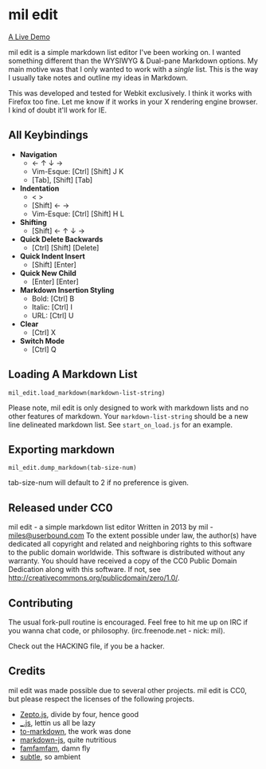 mil edit
========
[A Live Demo](http://userbound.com/ui/mil-edit)

mil edit is a simple markdown list editor I've been working on. I wanted something different than the WYSIWYG & Dual-pane Markdown options. My main motive was that I only wanted to work with a *single* list.  This is the way I usually take notes and outline my ideas in Markdown.

This was developed and tested for Webkit exclusively. I think it works with Firefox too fine. Let me know if it works in your X rendering engine browser. I kind of doubt it'll work for IE.

All Keybindings
---------------
- **Navigation**
    * &larr; &uarr; &darr; &rarr;
    * Vim-Esque: [Ctrl] [Shift] J K
    * [Tab], [Shift] [Tab]
- **Indentation**
    * < >
    * [Shift] &larr; &rarr; 
    * Vim-Esque: [Ctrl] [Shift] H L
- **Shifting**
    * [Shift] &larr; &uarr; &darr; &rarr;
- **Quick Delete Backwards**
    * [Ctrl] [Shift] [Delete]
- **Quick Indent Insert**
    * [Shift] [Enter]
- **Quick New Child**
    * [Enter] [Enter]
- **Markdown Insertion Styling**
    * Bold: [Ctrl] B
    * Italic: [Ctrl] I
    * URL: [Ctrl] U
- **Clear**
    * [Ctrl] X
- **Switch Mode**
    * [Ctrl] Q

Loading A Markdown List
---------------------------------
`mil_edit.load_markdown(markdown-list-string)`

Please note, mil edit is only designed to work with markdown lists and no other features of markdown. Your `markdown-list-string` should be a new line delineated markdown list. See `start_on_load.js` for an example.

Exporting markdown
------------------
`mil_edit.dump_markdown(tab-size-num)`

tab-size-num will default to 2 if no preference is given.

Released under CC0
------------------
mil edit - a simple markdown list editor
Written in 2013 by mil - miles@userbound.com
To the extent possible under law, the author(s) have dedicated all copyright and related and neighboring rights to this software to the public domain worldwide. This software is distributed without any warranty.
You should have received a copy of the CC0 Public Domain Dedication along with this software. If not, see <http://creativecommons.org/publicdomain/zero/1.0/>.

Contributing
------------
The usual fork-pull routine is encouraged. Feel free to hit me up on IRC if you wanna chat code, or philosophy. (irc.freenode.net - nick: mil).

Check out the HACKING file, if you be a hacker.

Credits
-------
mil edit was made possible due to several other projects. mil edit is CC0, but please respect the licenses of the following projects.
- [Zepto.js](http://zeptojs.com), divide by four, hence good
- [_.js](http://underscorejs.org), lettin us all be lazy
- [to-markdown](http://github.com/domchristie/to-markdown), the work was done
- [markdown-js](http://github.com/evilstreak/markdown-js), quite nutritious 
- [famfamfam](http://famfamfam.com/lab/icons/silk), damn fly
- [subtle](http://subtlepatterns.com), so ambient
